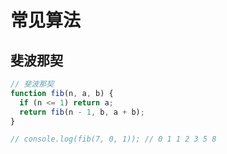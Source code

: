 # 常见算法

## 斐波那契

```js
// 斐波那契
function fib(n, a, b) {
  if (n <= 1) return a;
  return fib(n - 1, b, a + b);
}

// console.log(fib(7, 0, 1)); // 0 1 1 2 3 5 8
```
